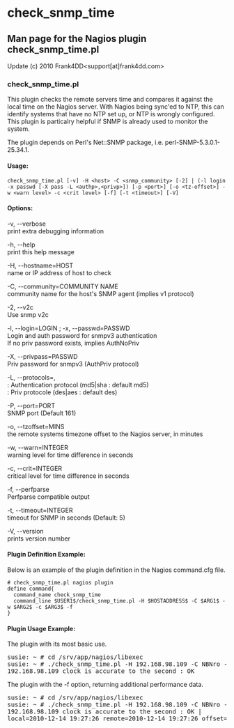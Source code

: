 # check_snmp_time

## Man page for the Nagios plugin check_snmp_time.pl

Update (c) 2010 Frank4DD<support[at]frank4dd.com>

### check_snmp_time.pl

This plugin checks the remote servers time and compares it against the local time on the Nagios server. With Nagios being sync'ed to NTP, this can identify systems that have no NTP set up, or NTP is wrongly configured. This plugin is particalry helpful if SNMP is already used to monitor the system.

The plugin depends on Perl's Net::SNMP package, i.e. perl-SNMP-5.3.0.1-25.34.1.

#### Usage:

`check_snmp_time.pl [-v] -H <host> -C <snmp_community> [-2] | (-l login -x passwd [-X pass -L <authp>,<privp>]) [-p <port>] [-o <tz-offset>] -w <warn level> -c <crit level> [-f] [-t <timeout>] [-V]`

#### Options:

-v, --verbose  
      print extra debugging information

-h, --help  
      print this help message

-H, --hostname=HOST  
      name or IP address of host to check

-C, --community=COMMUNITY NAME  
      community name for the host's SNMP agent (implies v1 protocol)

-2, --v2c  
      Use snmp v2c

-l, --login=LOGIN ; -x, --passwd=PASSWD  
      Login and auth password for snmpv3 authentication  
      If no priv password exists, implies AuthNoPriv

-X, --privpass=PASSWD  
      Priv password for snmpv3 (AuthPriv protocol)

-L, --protocols=<authproto>,<privproto>  
      <authproto> : Authentication protocol (md5|sha : default md5)  
      <privproto> : Priv protocole (des|aes : default des)

-P, --port=PORT  
      SNMP port (Default 161)

-o, --tzoffset=MINS  
      the remote systems timezone offset to the Nagios server, in minutes

-w, --warn=INTEGER  
      warning level for time difference in seconds

-c, --crit=INTEGER  
      critical level for time difference in seconds

-f, --perfparse  
      Perfparse compatible output

-t, --timeout=INTEGER  
      timeout for SNMP in seconds (Default: 5)

-V, --version  
      prints version number

#### Plugin Definition Example:

Below is an example of the plugin definition in the Nagios command.cfg file.

    # check_snmp_time.pl nagios plugin
    define command{
      command_name check_snmp_time
      command_line $USER1$/check_snmp_time.pl -H $HOSTADDRESS$ -C $ARG1$ -w $ARG2$ -c $ARG3$ -f
    }

#### Plugin Usage Example:

The plugin with its most basic use.

<pre>susie: ~ # cd /srv/app/nagios/libexec
susie: ~ # ./check_snmp_time.pl -H 192.168.98.109 -C NBNro -w 1 -c 20
192.168.98.109 clock is accurate to the second : OK</pre>

The plugin with the -f option, returning additional performance data.

<pre>susie: ~ # cd /srv/app/nagios/libexec
susie: ~ # ./check_snmp_time.pl -H 192.168.98.109 -C NBNro -w 1 -c 20 -f
192.168.98.109 clock is accurate to the second : OK | 
local=2010-12-14_19:27:26 remote=2010-12-14_19:27:26 offset=0</pre>
